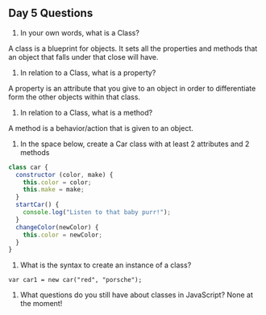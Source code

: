 ## Day 5 Questions

1. In your own words, what is a Class?

A class is a blueprint for objects. It sets all the properties and methods that an object that falls under that close will have.

1. In relation to a Class, what is a property?

A property is an attribute that you give to an object in order to differentiate form the other objects within that class.

1. In relation to a Class, what is a method?

A method is a behavior/action that is given to an object.

1. In the space below, create a Car class with at least 2 attributes and 2 methods
```JavaScript
class car {
  constructor (color, make) {
    this.color = color;
    this.make = make;
  }
  startCar() {
    console.log("Listen to that baby purr!");
  }
  changeColor(newColor) {
    this.color = newColor;
  }
}
```
1. What is the syntax to create an instance of a class?

`var car1 = new car("red", "porsche");`

1. What questions do you still have about classes in JavaScript?
None at the moment!

